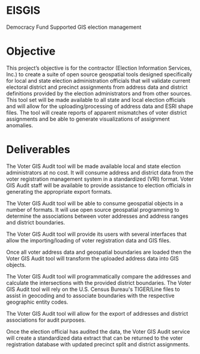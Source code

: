 # EISGIS
Democracy Fund Supported GIS election management

# Objective

This project’s objective is for the contractor (Election Information Services, Inc.) to create a suite of open source geospatial tools designed specifically for local and state election administration officials that will validate current electoral district and precinct assignments from address data and district definitions provided by the election administrators and from other sources.  This tool set will be made available to all state and local election officials and will allow for the uploading/processing of address data and ESRI shape files.  The tool will create reports of apparent mismatches of voter district assignments and be able to generate visualizations of assignment anomalies.

# Deliverables

The Voter GIS Audit tool will be made available local and state election administrators at no cost.  It will consume address and district data from the voter registration management system in a standardized (VRI) format.  Voter GIS Audit staff will be available to provide assistance to election officials in generating the appropriate export formats.

The Voter GIS Audit tool will be able to consume geospatial objects in a number of formats.  It will use open source geospatial programming to determine the associations between voter addresses and address ranges and district boundaries.

The Voter GIS Audit tool will provide its users with several interfaces that allow the importing/loading of voter registration data and GIS files.  

Once all voter address data and geospatial boundaries are loaded then the Voter GIS Audit tool will transform the uploaded address data into GIS objects. 

The Voter GIS Audit tool will programmatically compare the addresses and calculate the intersections with the provided district boundaries.  The Voter GIS Audit tool will rely on the U.S. Census Bureau's TIGER/Line files to assist in geocoding and to associate boundaries with the respective geographic entity codes.

The Voter GIS Audit tool will allow for the export of addresses and district associations for audit purposes.   

Once the election official has audited the data, the Voter GIS Audit service will create a standardized data extract that can be returned to the voter registration database with updated precinct split and district assignments.
